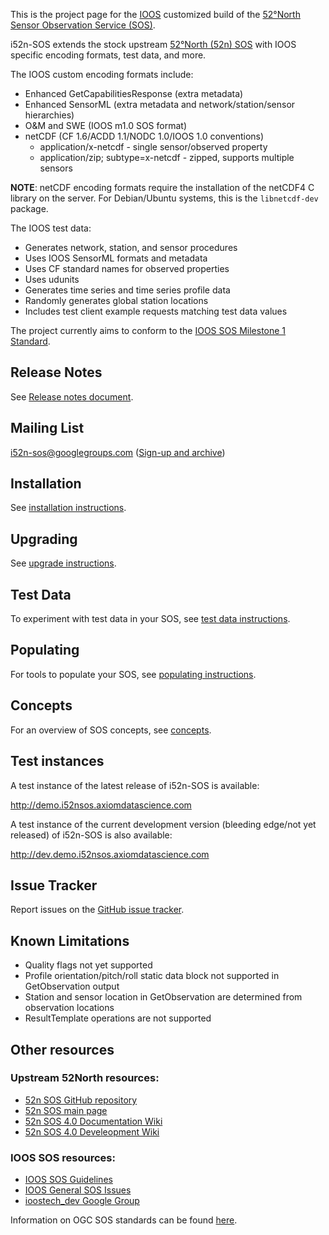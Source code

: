 ---
---

This is the project page for the [IOOS](http://www.ioos.noaa.gov/) customized build of the
[52°North Sensor Observation Service (SOS)](http://52north.org/sos).

i52n-SOS extends the stock upstream [52°North (52n) SOS](https://github.com/52North/SOS) with
IOOS specific encoding formats, test data, and more.

The IOOS custom encoding formats include:

* Enhanced GetCapabilitiesResponse (extra metadata)
* Enhanced SensorML (extra metadata and network/station/sensor hierarchies)
* O&M and SWE (IOOS m1.0 SOS format)
* netCDF (CF 1.6/ACDD 1.1/NODC 1.0/IOOS 1.0 conventions)
    * application/x-netcdf - single sensor/observed property
    * application/zip; subtype=x-netcdf - zipped, supports multiple sensors

__NOTE__: netCDF encoding formats require the installation of the netCDF4 C library on the server.
For Debian/Ubuntu systems, this is the `libnetcdf-dev` package.

The IOOS test data:

* Generates network, station, and sensor procedures
* Uses IOOS SensorML formats and metadata
* Uses CF standard names for observed properties
* Uses udunits
* Generates time series and time series profile data
* Randomly generates global station locations
* Includes test client example requests matching test data values
 
The project currently aims to conform to the
[IOOS SOS Milestone 1 Standard](http://ioos.github.io/sos-guidelines/).

## Release Notes

See [Release notes document](https://github.com/ioos/i52n-sos/blob/master/RELEASE-NOTES).

## Mailing List

<i52n-sos@googlegroups.com> ([Sign-up and archive](https://groups.google.com/forum/#!forum/i52n-sos))

## Installation

See [installation instructions](./install.html).

## Upgrading

See [upgrade instructions](./upgrade.html).

## Test Data

To experiment with test data in your SOS, see [test data instructions](./testdata.html).

## Populating

For tools to populate your SOS, see [populating instructions](/populating.html).

## Concepts

For an overview of SOS concepts, see [concepts](/concepts.html).

## Test instances

A test instance of the latest release of i52n-SOS is available:
   
<http://demo.i52nsos.axiomdatascience.com>

A test instance of the current development version (bleeding edge/not yet released) of i52n-SOS is also available:

<http://dev.demo.i52nsos.axiomdatascience.com>

## Issue Tracker

Report issues on the [GitHub issue tracker](https://github.com/ioos/i52n-sos/issues). 

## Known Limitations

* Quality flags not yet supported
* Profile orientation/pitch/roll static data block not supported in GetObservation output
* Station and sensor location in GetObservation are determined from observation locations
* ResultTemplate operations are not supported
   
## Other resources

### Upstream 52North resources:
  
* [52n SOS GitHub repository](https://github.com/52North/SOS)
* [52n SOS main page](http://52north.org/sos)
* [52n SOS 4.0 Documentation Wiki](https://wiki.52north.org/bin/view/SensorWeb/SensorObservationServiceIVDocumentation)
* [52n SOS 4.0 Develeopment Wiki](https://wiki.52north.org/bin/view/SensorWeb/SensorObservationServiceIV)

### IOOS SOS resources:

* [IOOS SOS Guidelines](http://ioos.github.io/sos-guidelines/)
* [IOOS General SOS Issues](https://github.com/ioos/ioos-sos-issues-generic/issues)
* [ioostech_dev Google Group](https://groups.google.com/forum/?#!forum/ioostech_dev)
  
Information on OGC SOS standards can be found [here](http://www.opengeospatial.org/standards/sos).
